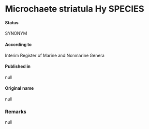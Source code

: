 # Microchaete striatula Hy SPECIES

#### Status
SYNONYM

#### According to
Interim Register of Marine and Nonmarine Genera

#### Published in
null

#### Original name
null

### Remarks
null